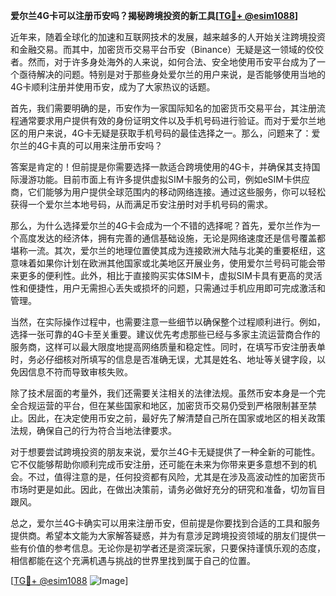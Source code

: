 **爱尔兰4G卡可以注册币安吗？揭秘跨境投资的新工具[[TG💪+ @esim1088](https://t.me/s/esim1088)]**

近年来，随着全球化的加速和互联网技术的发展，越来越多的人开始关注跨境投资和金融交易。而其中，加密货币交易平台币安（Binance）无疑是这一领域的佼佼者。然而，对于许多身处海外的人来说，如何合法、安全地使用币安平台成为了一个亟待解决的问题。特别是对于那些身处爱尔兰的用户来说，是否能够使用当地的4G卡顺利注册并使用币安，成为了大家热议的话题。

首先，我们需要明确的是，币安作为一家国际知名的加密货币交易平台，其注册流程通常要求用户提供有效的身份证明文件以及手机号码进行验证。而对于爱尔兰地区的用户来说，4G卡无疑是获取手机号码的最佳选择之一。那么，问题来了：爱尔兰的4G卡真的可以用来注册币安吗？

答案是肯定的！但前提是你需要选择一款适合跨境使用的4G卡，并确保其支持国际漫游功能。目前市面上有许多提供虚拟SIM卡服务的公司，例如eSIM卡供应商，它们能够为用户提供全球范围内的移动网络连接。通过这些服务，你可以轻松获得一个爱尔兰本地号码，从而满足币安注册时对手机号码的需求。

那么，为什么选择爱尔兰的4G卡会成为一个不错的选择呢？首先，爱尔兰作为一个高度发达的经济体，拥有完善的通信基础设施，无论是网络速度还是信号覆盖都堪称一流。其次，爱尔兰的地理位置使其成为连接欧洲大陆与北美的重要枢纽，这意味着如果你计划在欧洲其他国家或北美地区开展业务，使用爱尔兰号码可能会带来更多的便利性。此外，相比于直接购买实体SIM卡，虚拟SIM卡具有更高的灵活性和便捷性，用户无需担心丢失或损坏的问题，只需通过手机应用即可完成激活和管理。

当然，在实际操作过程中，也需要注意一些细节以确保整个过程顺利进行。例如，选择一张可靠的4G卡至关重要。建议优先考虑那些已经与多家主流运营商合作的服务商，这样可以最大限度地提高网络质量和稳定性。同时，在填写币安注册表单时，务必仔细核对所填写的信息是否准确无误，尤其是姓名、地址等关键字段，以免因信息不符而导致审核失败。

除了技术层面的考量外，我们还需要关注相关的法律法规。虽然币安本身是一个完全合规运营的平台，但在某些国家和地区，加密货币交易仍受到严格限制甚至禁止。因此，在决定使用币安之前，最好先了解清楚自己所在国家或地区的相关政策法规，确保自己的行为符合当地法律要求。

对于想要尝试跨境投资的朋友来说，爱尔兰4G卡无疑提供了一种全新的可能性。它不仅能够帮助你顺利完成币安注册，还可能在未来为你带来更多意想不到的机会。不过，值得注意的是，任何投资都有风险，尤其是在涉及高波动性的加密货币市场时更是如此。因此，在做出决策前，请务必做好充分的研究和准备，切勿盲目跟风。

总之，爱尔兰4G卡确实可以用来注册币安，但前提是你要找到合适的工具和服务提供商。希望本文能为大家解答疑惑，并为有意涉足跨境投资领域的朋友们提供一些有价值的参考信息。无论你是初学者还是资深玩家，只要保持谨慎乐观的态度，相信都能在这个充满机遇与挑战的世界里找到属于自己的位置。

[[TG💪+ @esim1088](https://t.me/s/esim1088) ![Image](https://i.postimg.cc/4NQfJmqS/Snipaste-2025-05-13-00-14-12.png)]